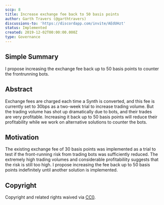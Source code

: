 ```yaml
---
sccp: 8
title: Increase exchange fee back to 50 basis points
author: Garth Travers (@garthtravers)
discussions-to: 'https://discordapp.com/invite/AEdUHzt'
status: Implemented
created: 2019-12-02T00:00:00.000Z
type: Governance
---
```


## Simple Summary
<!--"If you can't explain it simply, you don't understand it well enough." Provide a simplified and layman-accessible explanation of the SCCP.-->
I propose increasing the exchange fee back up to 50 basis points to counter the frontrunning bots. 

## Abstract
<!--A short (~200 word) description of the variable change proposed.-->
Exchange fees are charged each time a Synth is converted, and this fee is currently set to 30bps as a two-week trial to increase trading volume. But the trading volume has shot up dramatically due to bots, and their trades are very profitable. Increasing it back up to 50 basis points will reduce their profitability while we work on alternative solutions to counter the bots. 

## Motivation
<!--The motivation is critical for SCCPs that want to update variables within Synthetix. It should clearly explain why the existing variable is not incentive aligned. SCCP submissions without sufficient motivation may be rejected outright.-->
The existing exchange fee of 30 basis points was implemented as a trial to test if the front-running risk from trading bots was sufficiently reduced. The extremely high trading volumes and considerable profitabiliity suggests that the risk is still too high. I propose increasing the fee back up to 50 basis points indefinitely until another solution is implemented. 

## Copyright
Copyright and related rights waived via [CC0](https://creativecommons.org/publicdomain/zero/1.0/).
